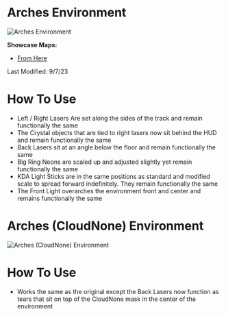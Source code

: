 # Arches Environment
![Arches Environment](Arches.png)

**Showcase Maps:**
- [From Here](https://beatsaver.com/maps/3581d)

Last Modified: 9/7/23

# How To Use

- Left / Right Lasers Are set along the sides of the track and remain functionally the same
- The Crystal objects that are tied to right lasers now sit behind the HUD and remain functionally the same
- Back Lasers sit at an angle below the floor and remain functionally the same
- Big Ring Neons are scaled up and adjusted slightly yet remain functionally the same
- KDA Light Sticks are in the same positions as standard and modified scale to spread forward indefinitely. They remain functionally the same
- The Front Light overarches the environment front and center and remains functionally the same

# Arches (CloudNone) Environment
![Arches (CloudNone) Environment](Arches%20(CloudNone).png)

# How To Use

- Works the same as the original except the Back Lasers now function as tears that sit on top of the CloudNone mask in the center of the environment